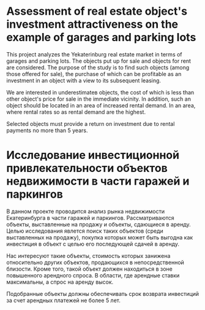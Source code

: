 # Assessment of real estate object's investment attractiveness on the example of garages and parking lots

This project analyzes the Yekaterinburg real estate market in terms of garages and parking lots. The objects put up for sale and objects for rent are considered. The purpose of the study is to find such objects (among those offered for sale), the purchase of which can be profitable as an investment in an object with a view to its subsequent leasing.

We are interested in underestimateв objects, the cost of which is  less than other object's price for sale in the immediate vicinity. In addition, such an object should be located in an area of increased rental demand. In an area, where rental rates so as rental demand are the highest.

Selected objects must provide a return on investment due to rental payments no more than 5 years.


# Исследование инвестиционной привлекательности объектов недвижимости в части гаражей и паркингов

В данном проекте проводится анализ рынка недвижимости Екатеринбурга в части гаражей и паркингов. Рассматриваются объекты, выставленные на продажу и объекты, сдающиеся в аренду. Целью исследования явлется поиск таких объектов (среди выставленных на продажу), покупка которых может быть выгодна как инвестиция в объект с целью его последующей сдачей в аренду. 

Нас интересуют такие объекты, стоимость которых занижена относительно других объектов, продающихся в непосредственной близости. Кроме того, такой объект должен находиться в зоне повышенного арендного спроса. В области, где арендные ставки максимальны, а спрос на аренду высок. 

Подобранные объекты должны обеспечивать срок возврата инвестиций за счет арендных платежей не более 5 лет.
